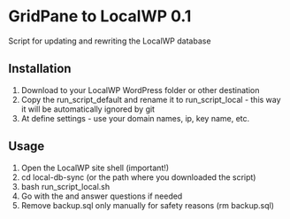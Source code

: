 # GridPane to LocalWP 0.1

Script for updating and rewriting the LocalWP database

## Installation

1. Download to your LocalWP WordPress folder or other destination
2. Copy the run_script_default and rename it to run_script_local - this way it will be automatically ignored by git
3. At define settings - use your domain names, ip, key name, etc.

## Usage

1. Open the LocalWP site shell (important!)
2. cd local-db-sync (or the path where you downloaded the script)
3. bash run_script_local.sh
4. Go with the and answer questions if needed
5. Remove backup.sql only manually for safety reasons (rm backup.sql)

